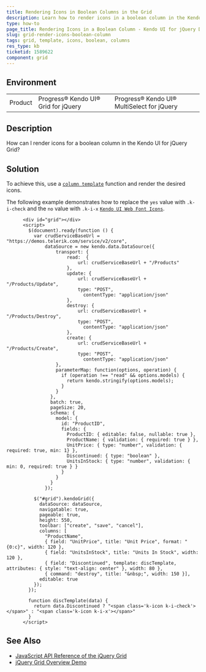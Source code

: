 ```yaml
---
title: Rendering Icons in Boolean Columns in the Grid
description: Learn how to render icons in a boolean column in the Kendo UI for jQuery Grid.
type: how-to
page_title: Rendering Icons in a Boolean Column - Kendo UI for jQuery Data Grid
slug: grid-render-icons-boolean-column
tags: grid, template, icons, boolean, columns
res_type: kb
ticketid: 1589622
component: grid
---
```


## Environment

<table>
 <tr>
  <td>Product</td>
  <td>Progress® Kendo UI® Grid for jQuery</td>
  <td>Progress® Kendo UI® MultiSelect for jQuery</td>
 </tr>
</table>

## Description

How can I render icons for a boolean column in the Kendo UI for jQuery Grid?

## Solution

To achieve this, use a [`column template`](/api/javascript/ui/grid/configuration/columns.template) function and render the desired icons.
  
The following example demonstrates how to replace the `yes` value with `.k-i-check` and the `no` value with `.k-i-x` [`Kendo UI Web Font Icons`](https://docs.telerik.com/kendo-ui/styles-and-layout/sass-themes/font-icons). 

```dojo
      <div id="grid"></div>
      <script>
        $(document).ready(function () {
          var crudServiceBaseUrl = "https://demos.telerik.com/service/v2/core",
              dataSource = new kendo.data.DataSource({
                  transport: {
                      read:  {
                          url: crudServiceBaseUrl + "/Products"
                      },
                      update: {
                          url: crudServiceBaseUrl + "/Products/Update",
                          type: "POST",
                  		    contentType: "application/json"
                      },
                      destroy: {
                          url: crudServiceBaseUrl + "/Products/Destroy",
                          type: "POST",
                  		    contentType: "application/json"
                      },
                      create: {
                          url: crudServiceBaseUrl + "/Products/Create",
                          type: "POST",
                  		    contentType: "application/json"
                  },
                  parameterMap: function(options, operation) {
                    if (operation !== "read" && options.models) {
                      return kendo.stringify(options.models);
                    }
                  }
                },
                batch: true,
                pageSize: 20,
                schema: {
                  model: {
                    id: "ProductID",
                    fields: {
                      ProductID: { editable: false, nullable: true },
                      ProductName: { validation: { required: true } },
                      UnitPrice: { type: "number", validation: { required: true, min: 1} },
                      Discontinued: { type: "boolean" },
                      UnitsInStock: { type: "number", validation: { min: 0, required: true } }
                    }
                  }
                }
              });

          $("#grid").kendoGrid({
            dataSource: dataSource,
            navigatable: true,
            pageable: true,
            height: 550,
            toolbar: ["create", "save", "cancel"],
            columns: [
              "ProductName",
              { field: "UnitPrice", title: "Unit Price", format: "{0:c}", width: 120 },
              { field: "UnitsInStock", title: "Units In Stock", width: 120 },
              { field: "Discontinued", template: discTemplate, attributes: { style: "text-align: center" }, width: 80 },
              { command: "destroy", title: "&nbsp;", width: 150 }],
            editable: true
          });
        });

        function discTemplate(data) {
          return data.Discontinued ? "<span class='k-icon k-i-check'></span>" : "<span class='k-icon k-i-x'></span>"
        }
      </script>
```

## See Also

* [JavaScript API Reference of the jQuery Grid](/api/javascript/ui/grid)
* [jQuery Grid Overview Demo](https://demos.telerik.com/kendo-ui/grid/index)
